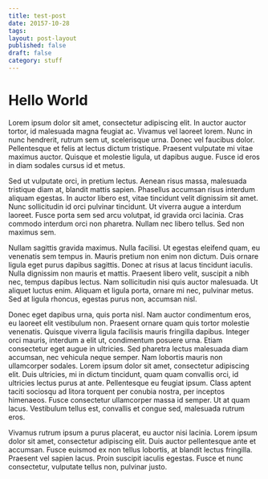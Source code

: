 ```yaml
---
title: test-post
date: 20157-10-28
tags:
layout: post-layout
published: false
draft: false
category: stuff
---
```

# Hello World

Lorem ipsum dolor sit amet, consectetur adipiscing elit. In auctor auctor tortor, id malesuada magna feugiat ac. Vivamus vel laoreet lorem. Nunc in nunc hendrerit, rutrum sem ut, scelerisque urna. Donec vel faucibus dolor. Pellentesque et felis at lectus dictum tristique. Praesent vulputate mi vitae maximus auctor. Quisque et molestie ligula, ut dapibus augue. Fusce id eros in diam sodales cursus id et metus.

Sed ut vulputate orci, in pretium lectus. Aenean risus massa, malesuada tristique diam at, blandit mattis sapien. Phasellus accumsan risus interdum aliquam egestas. In auctor libero est, vitae tincidunt velit dignissim sit amet. Nunc sollicitudin id orci pulvinar tincidunt. Ut viverra augue a interdum laoreet. Fusce porta sem sed arcu volutpat, id gravida orci lacinia. Cras commodo interdum orci non pharetra. Nullam nec libero tellus. Sed non maximus sem.

Nullam sagittis gravida maximus. Nulla facilisi. Ut egestas eleifend quam, eu venenatis sem tempus in. Mauris pretium non enim non dictum. Duis ornare ligula eget purus dapibus sagittis. Donec at risus at lacus tincidunt iaculis. Nulla dignissim non mauris et mattis. Praesent libero velit, suscipit a nibh nec, tempus dapibus lectus. Nam sollicitudin nisi quis auctor malesuada. Ut aliquet luctus enim. Aliquam et ligula porta, ornare mi nec, pulvinar metus. Sed at ligula rhoncus, egestas purus non, accumsan nisl.

Donec eget dapibus urna, quis porta nisl. Nam auctor condimentum eros, eu laoreet elit vestibulum non. Praesent ornare quam quis tortor molestie venenatis. Quisque viverra ligula facilisis mauris fringilla dapibus. Integer orci mauris, interdum a elit ut, condimentum posuere urna. Etiam consectetur eget augue in ultricies. Sed pharetra lectus malesuada diam accumsan, nec vehicula neque semper. Nam lobortis mauris non ullamcorper sodales. Lorem ipsum dolor sit amet, consectetur adipiscing elit. Duis ultricies, mi in dictum tincidunt, quam quam convallis orci, id ultricies lectus purus at ante. Pellentesque eu feugiat ipsum. Class aptent taciti sociosqu ad litora torquent per conubia nostra, per inceptos himenaeos. Fusce consectetur ullamcorper massa id semper. Ut at quam lacus. Vestibulum tellus est, convallis et congue sed, malesuada rutrum eros.

Vivamus rutrum ipsum a purus placerat, eu auctor nisi lacinia. Lorem ipsum dolor sit amet, consectetur adipiscing elit. Duis auctor pellentesque ante et accumsan. Fusce euismod ex non tellus lobortis, at blandit lectus fringilla. Praesent vel sapien lacus. Proin suscipit iaculis egestas. Fusce et nunc consectetur, vulputate tellus non, pulvinar justo.
